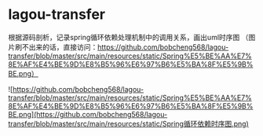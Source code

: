 # lagou-transfer

根据源码剖析，记录spring循环依赖处理机制中的调用关系，画出uml时序图
（图片刷不出来的话，直接访问：https://github.com/bobcheng568/lagou-transfer/blob/master/src/main/resources/static/Spring%E5%BE%AA%E7%8E%AF%E4%BE%9D%E8%B5%96%E6%97%B6%E5%BA%8F%E5%9B%BE.png）

![https://github.com/bobcheng568/lagou-transfer/blob/master/src/main/resources/static/Spring%E5%BE%AA%E7%8E%AF%E4%BE%9D%E8%B5%96%E6%97%B6%E5%BA%8F%E5%9B%BE.png](https://github.com/bobcheng568/lagou-transfer/blob/master/src/main/resources/static/Spring循环依赖时序图.png)

